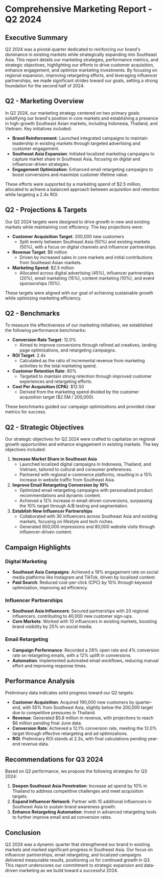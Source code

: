 # Comprehensive Marketing Report - Q2 2024

## Executive Summary
Q2 2024 was a pivotal quarter dedicated to reinforcing our brand's dominance in existing markets while strategically expanding into Southeast Asia. This report details our marketing strategies, performance metrics, and strategic objectives, highlighting our efforts to drive customer acquisition, enhance engagement, and optimize marketing investments. By focusing on regional expansion, improving retargeting efforts, and leveraging influencer partnerships, we made significant strides toward our goals, setting a strong foundation for the second half of 2024.

## Q2 - Marketing Overview
In Q2 2024, our marketing strategy centered on two primary goals: solidifying our brand's position in core markets and establishing a presence in high-growth Southeast Asian markets, including Indonesia, Thailand, and Vietnam. Key initiatives included:

- **Brand Reinforcement**: Launched integrated campaigns to maintain leadership in existing markets through targeted advertising and customer engagement.
- **Southeast Asia Expansion**: Initiated localized marketing campaigns to capture market share in Southeast Asia, focusing on digital and influencer-driven strategies.
- **Engagement Optimization**: Enhanced email retargeting campaigns to boost conversions and maximize customer lifetime value.

These efforts were supported by a marketing spend of $2.5 million, allocated to achieve a balanced approach between acquisition and retention while targeting a 2.4x ROI.

## Q2 - Projections & Targets
Our Q2 2024 targets were designed to drive growth in new and existing markets while maintaining cost efficiency. The key projections were:

- **Customer Acquisition Target**: 200,000 new customers
  - Split evenly between Southeast Asia (50%) and existing markets (50%), with a focus on digital channels and influencer partnerships.
- **Revenue Target**: $6 million
  - Driven by increased sales in core markets and initial contributions from Southeast Asian markets.
- **Marketing Spend**: $2.5 million
  - Allocated across digital advertising (45%), influencer partnerships (20%), email marketing (15%), content marketing (10%), and event sponsorships (10%).

These targets were aligned with our goal of achieving sustainable growth while optimizing marketing efficiency.

## Q2 - Benchmarks
To measure the effectiveness of our marketing initiatives, we established the following performance benchmarks:

- **Conversion Rate Target**: 12.0%
  - Aimed to improve conversions through refined ad creatives, landing page optimizations, and retargeting campaigns.
- **ROI Target**: 2.4x
  - Calculated as the ratio of incremental revenue from marketing activities to the total marketing spend.
- **Customer Retention Rate**: 80%
  - Targeted to maintain strong retention through improved customer experiences and retargeting efforts.
- **Cost Per Acquisition (CPA)**: $12.50
  - Derived from the marketing spend divided by the customer acquisition target ($2.5M / 200,000).

These benchmarks guided our campaign optimizations and provided clear metrics for success.

## Q2 - Strategic Objectives
Our strategic objectives for Q2 2024 were crafted to capitalize on regional growth opportunities and enhance engagement in existing markets. The key objectives included:

1. **Increase Market Share in Southeast Asia**
   - Launched localized digital campaigns in Indonesia, Thailand, and Vietnam, tailored to cultural and consumer preferences.
   - Partnered with regional e-commerce platforms, resulting in a 15% increase in website traffic from Southeast Asia.
2. **Improve Email Retargeting Conversion by 10%**
   - Optimized email retargeting campaigns with personalized product recommendations and dynamic content.
   - Achieved a 12% increase in email-driven conversions, surpassing the 10% target through A/B testing and segmentation.
3. **Establish New Influencer Partnerships**
   - Collaborated with 30 influencers across Southeast Asia and existing markets, focusing on lifestyle and tech niches.
   - Generated 600,000 impressions and 80,000 website visits through influencer-driven content.

## Campaign Highlights
### Digital Marketing
- **Southeast Asia Campaigns**: Achieved a 18% engagement rate on social media platforms like Instagram and TikTok, driven by localized content.
- **Paid Search**: Reduced cost-per-click (CPC) by 10% through keyword optimization, improving ad efficiency.

### Influencer Partnerships
- **Southeast Asia Influencers**: Secured partnerships with 20 regional influencers, contributing to 40,000 new customer sign-ups.
- **Core Markets**: Worked with 10 influencers in existing markets, boosting brand visibility by 25% on social media.

### Email Retargeting
- **Campaign Performance**: Recorded a 28% open rate and 4% conversion rate on retargeting emails, with a 12% uplift in conversions.
- **Automation**: Implemented automated email workflows, reducing manual effort and improving response times.

## Performance Analysis
Preliminary data indicates solid progress toward our Q2 targets:

- **Customer Acquisition**: Acquired 190,000 new customers by quarter-end, with 55% from Southeast Asia, slightly below the 200,000 target due to competitive pressures in Thailand.
- **Revenue**: Generated $5.8 million in revenue, with projections to reach $6 million pending final June data.
- **Conversion Rate**: Achieved a 12.1% conversion rate, meeting the 12.0% target through effective retargeting and ad optimizations.
- **ROI**: Preliminary ROI stands at 2.3x, with final calculations pending year-end revenue data.

## Recommendations for Q3 2024
Based on Q2 performance, we propose the following strategies for Q3 2024:

1. **Deepen Southeast Asia Penetration**: Increase ad spend by 10% in Thailand to address competitive challenges and meet acquisition targets.
2. **Expand Influencer Network**: Partner with 15 additional influencers in Southeast Asia to sustain brand awareness growth.
3. **Enhance Retargeting Automation**: Invest in advanced retargeting tools to further improve email and ad conversion rates.

## Conclusion
Q2 2024 was a dynamic quarter that strengthened our brand in existing markets and marked significant progress in Southeast Asia. Our focus on influencer partnerships, email retargeting, and localized campaigns delivered measurable results, positioning us for continued growth in Q3. This report underscores our commitment to strategic expansion and data-driven marketing as we build toward a successful 2024. 
 
